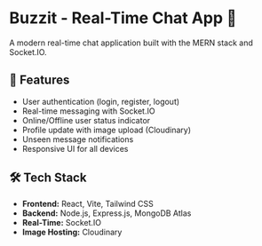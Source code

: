 # Buzzit - Real-Time Chat App 🚀

A modern real-time chat application built with the MERN stack and Socket.IO.

## 🌟 Features
- User authentication (login, register, logout)
- Real-time messaging with Socket.IO
- Online/Offline user status indicator
- Profile update with image upload (Cloudinary)
- Unseen message notifications
- Responsive UI for all devices

## 🛠️ Tech Stack
- **Frontend:** React, Vite, Tailwind CSS
- **Backend:** Node.js, Express.js, MongoDB Atlas
- **Real-Time:** Socket.IO
- **Image Hosting:** Cloudinary


